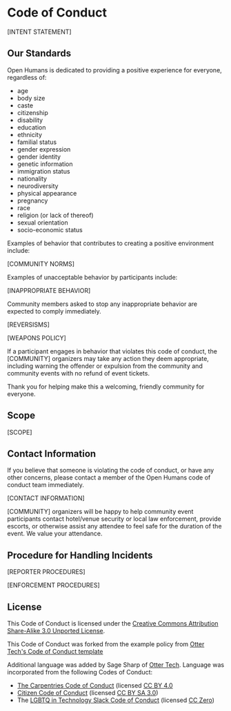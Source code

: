 # Code of Conduct

[INTENT STATEMENT]

## Our Standards

Open Humans is dedicated to providing a positive experience for everyone, regardless of:

 * age
 * body size
 * caste
 * citizenship
 * disability
 * education
 * ethnicity
 * familial status
 * gender expression
 * gender identity
 * genetic information
 * immigration status
 * nationality
 * neurodiversity
 * physical appearance
 * pregnancy
 * race
 * religion (or lack of thereof)
 * sexual orientation
 * socio-economic status

Examples of behavior that contributes to creating a positive environment include:

[COMMUNITY NORMS] 

Examples of unacceptable behavior by participants include:

[INAPPROPRIATE BEHAVIOR]

Community members asked to stop any inappropriate behavior are expected to comply immediately.

[REVERSISMS]

[WEAPONS POLICY]

If a participant engages in behavior that violates this code of conduct, the [COMMUNITY] organizers may take any action they deem appropriate, including warning the offender or expulsion from the community and community events with no refund of event tickets.

Thank you for helping make this a welcoming, friendly community for everyone.

## Scope

[SCOPE]

## Contact Information

If you believe that someone is violating the code of conduct, or have any other concerns, please contact a member of the Open Humans code of conduct team immediately.

[CONTACT INFORMATION]

[COMMUNITY] organizers will be happy to help community event participants contact hotel/venue security or local law enforcement, provide escorts, or otherwise assist any attendee to feel safe for the duration of the event. We value your attendance.

## Procedure for Handling Incidents

[REPORTER PROCEDURES]

[ENFORCEMENT PROCEDURES] 

## License

This Code of Conduct is licensed under the [Creative Commons Attribution Share-Alike 3.0 Unported License](https://creativecommons.org/licenses/by-sa/3.0/).

This Code of Conduct was forked from the example policy from [Otter Tech's Code of Conduct template](https://github.com/sagesharp/code-of-conduct-template)

Additional language was added by Sage Sharp of [Otter Tech](https://otter.technology/code-of-conduct-training/). Language was incorporated from the following Codes of Conduct:

 * [The Carpentries Code of Conduct](https://docs.carpentries.org/topic_folders/policies/code-of-conduct.html) (licensed [CC BY 4.0](https://creativecommons.org/licenses/by/4.0/)
 * [Citizen Code of Conduct](http://citizencodeofconduct.org/) (licensed [CC BY SA 3.0](http://creativecommons.org/licenses/by-sa/3.0/))
 * The [LGBTQ in Technology Slack Code of Conduct](http://lgbtq.technology/coc.html) (licensed [CC Zero](https://creativecommons.org/publicdomain/zero/1.0/))
